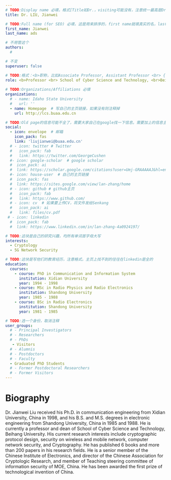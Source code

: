 ```yaml
---
# TODO:Display name 必填，格式[Title如Dr.，visiting可能没有，注意统一最高是Dr. 而不是Prof.] [全大写的Last name][, ][首字母大写的Last name]
title: Dr. LIU, Jianwei

# TODO:Full name (for SEO) 必填，这是用来排序的，first name就填真实的名，last_name一定按照excel填写
first_name: Jianwei   
last_name: ads

# 不用管这个
authors:
  # 

# 不变
superuser: false

# TODO:格式：<b>职称，比如Associate Professor, Assistant Professor <br> {工作单位}, {工作国家:China、USA等}</b>
role: <b>Professor <br> School of Cyber Science and Technology, <br>Beihang University, China</b>
 
# TODO:Organizations/Affiliations 必填
organizations:
  # - name: Idaho State University 
  #   url: ''
  - name: Homepage  # 写自己的主页链接，如果没有则注释掉
    url: http://lcs.buaa.edu.cn

# TODO:Old page的信息可能不全了，需要大家自己在google找一下信息。需要加上的信息主要包含email、google scholar、个人主页、linkedin
social:
  - icon: envelope  # 邮箱
    icon_pack: fas
    link: 'liujianwei@buaa.edu.cn'
  # - icon: twitter # Twitter
  #   icon_pack: fab  
  #   link: https://twitter.com/GeorgeCushen
  #- icon: google-scholar  # google scholar
  #  icon_pack: ai
  #  link: https://scholar.google.com/citations?user=Umj-GRAAAAAJ&hl=en
  #- icon: house-user  # 自己的主页链接
  #  icon_pack: fas
  #  link: https://sites.google.com/view/lan-zhang/home
  # - icon: github # github主页
  #   icon_pack: fab   
  #   link: https://www.github.com/
  # - icon: cv  # 如果要上传CV，将文件发给Senkang
  #   icon_pack: ai
  #   link: files/cv.pdf
 # - icon: linkedin 
  #  icon_pack: fab
  #  link: https://www.linkedin.com/in/lan-zhang-4a0924197/

# TODO:这块是自己的研究兴趣，均所有单词首字母大写
interests:
  - Cryptology
  - 5G Network Security

# TODO:这块是写他们的教育经历，注意格式。主页上找不到的往往在linkedin是全的
education:
  courses:
    - course: PhD in Communication and Information System
      institution: Xidian University
      year: 1994 - 1998
    - course: MSc in Radio Physics and Radio Electronics
      institution: Shandong University
      year: 1985 - 1988
    - course: BSc in Radio Electronics
      institution: Shandong University
      year: 1981 - 1985

# TODO:选一个身份，取消注释
user_groups:
  # - Principal Investigators
  # - Researchers
  # - PhDs
   - Visitors
  # - Alumnis
  # - Postdoctors
  # - Faculty
  - Graduated PhD Students
  # - Former Postdoctoral Researchers
  # - Former Visitors
---
```

<!-- TODO:写自己的Biography -->
# Biography
<!-- 这部分不要写他们的PhD招生信息，直接复制他们主页的个人简介。实在没有，在excel备注一下{个人资料缺失}再提交给我 -->
<!-- <p style="text-align:justify">  -->
Dr. Jianwei Liu received his Ph.D. in communication engineering from Xidian  University, China in 1998, and his B.S. and M.S. degrees in electronic  engineering from Shandong University, China in 1985 and 1988. He is currently  a professor and dean of School of Cyber Science and Technology, Beihang  University. His current research interests include cryptographic protocol  design, security on wireless and mobile network, computer network security,  and Cryptography. He has published 6 books and more than 200 papers in his  research fields. He is a senior member of the Chinese Institute of  Electronics, and director of the Chinese Association for Cryptologic  Research, and member of Teaching steering committee of information security  of MOE, China. He has been awarded the first prize of technological invention  of China.